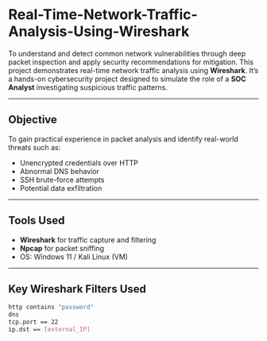 # Real-Time-Network-Traffic-Analysis-Using-Wireshark
To understand and detect common network vulnerabilities through deep packet inspection and apply security recommendations for mitigation.
This project demonstrates real-time network traffic analysis using **Wireshark**. It’s a hands-on cybersecurity project designed to simulate the role of a **SOC Analyst** investigating suspicious traffic patterns.

---

##  Objective

To gain practical experience in packet analysis and identify real-world threats such as:
- Unencrypted credentials over HTTP
- Abnormal DNS behavior
- SSH brute-force attempts
- Potential data exfiltration

---

##  Tools Used

- **Wireshark** for traffic capture and filtering
- **Npcap** for packet sniffing
- OS: Windows 11 / Kali Linux (VM)

---

##  Key Wireshark Filters Used

```bash
http contains "password"
dns
tcp.port == 22
ip.dst == [external_IP]
